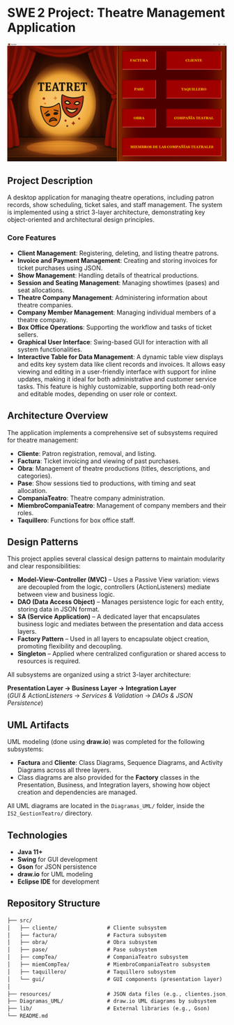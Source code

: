 # SWE 2 Project: Theatre Management Application

![Teatret Opening Screen](IS2_GestionTeatro/resources/imagenes/TeatretOpeningScreen.png)

## Project Description
A desktop application for managing theatre operations, including patron records, show scheduling, ticket sales, and staff management. The system is implemented using a strict 3-layer architecture, demonstrating key object-oriented and architectural design principles.

### Core Features
- **Client Management**: Registering, deleting, and listing theatre patrons.
- **Invoice and Payment Management**: Creating and storing invoices for ticket purchases using JSON.
- **Show Management**: Handling details of theatrical productions.
- **Session and Seating Management**: Managing showtimes (pases) and seat allocations.
- **Theatre Company Management**: Administering information about theatre companies.
- **Company Member Management**: Managing individual members of a theatre company.
- **Box Office Operations**: Supporting the workflow and tasks of ticket sellers.
- **Graphical User Interface**: Swing-based GUI for interaction with all system functionalities.
- **Interactive Table for Data Management**: A dynamic table view displays and edits key system data like client records and invoices. It allows easy viewing and editing in a user-friendly interface with support for inline updates, making it ideal for both administrative and customer service tasks. This feature is highly customizable, supporting both read-only and editable modes, depending on user role or context.

## Architecture Overview
The application implements a comprehensive set of subsystems required for theatre management:

- **Cliente**: Patron registration, removal, and listing.
- **Factura**: Ticket invoicing and viewing of past purchases.
- **Obra**: Management of theatre productions (titles, descriptions, and categories).
- **Pase**: Show sessions tied to productions, with timing and seat allocation.
- **CompaniaTeatro**: Theatre company administration.
- **MiembroCompaniaTeatro**: Management of company members and their roles.
- **Taquillero**: Functions for box office staff.

## Design Patterns
This project applies several classical design patterns to maintain modularity and clear responsibilities:

- **Model-View-Controller (MVC)** – Uses a Passive View variation: views are decoupled from the logic, controllers (ActionListeners) mediate between view and business logic.
- **DAO (Data Access Object)** – Manages persistence logic for each entity, storing data in JSON format.
- **SA (Service Application)** – A dedicated layer that encapsulates business logic and mediates between the presentation and data access layers.
- **Factory Pattern** – Used in all layers to encapsulate object creation, promoting flexibility and decoupling.
- **Singleton** – Applied where centralized configuration or shared access to resources is required.

All subsystems are organized using a strict 3-layer architecture:

**Presentation Layer → Business Layer → Integration Layer**  
(*GUI & ActionListeners* → *Services & Validation* → *DAOs & JSON Persistence*)

## UML Artifacts
UML modeling (done using **draw.io**) was completed for the following subsystems:
- **Factura** and **Cliente**: Class Diagrams, Sequence Diagrams, and Activity Diagrams across all three layers.
- Class diagrams are also provided for the **Factory** classes in the Presentation, Business, and Integration layers, showing how object creation and dependencies are managed.

All UML diagrams are located in the `Diagramas_UML/` folder, inside the `IS2_GestionTeatro/` directory.

## Technologies
- **Java 11+**
- **Swing** for GUI development
- **Gson** for JSON persistence
- **draw.io** for UML modeling
- **Eclipse IDE** for development
  
## Repository Structure

```markdown
├── src/
│   ├── cliente/                # Cliente subsystem
│   ├── factura/                # Factura subsystem
│   ├── obra/                   # Obra subsystem
│   ├── pase/                   # Pase subsystem
│   ├── compTea/                # CompaniaTeatro subsystem
│   ├── miemCompTea/            # MiembroCompaniaTeatro subsystem
│   ├── taquillero/             # Taquillero subsystem
│   └── gui/                    # GUI components (presentation layer)
│
├── resources/                  # JSON data files (e.g., clientes.json, facturas.json)
├── Diagramas_UML/              # draw.io UML diagrams by subsystem
├── lib/                        # External libraries (e.g., Gson)
└── README.md
